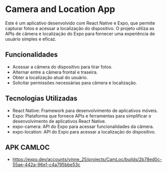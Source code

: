 # Camera and Location App

Este é um aplicativo desenvolvido com React Native e Expo, que permite capturar fotos e acessar a localização do dispositivo. O projeto utiliza as APIs de câmera e localização do Expo para fornecer uma experiência de usuário simples e eficaz.

## Funcionalidades

- Acessar a câmera do dispositivo para tirar fotos.
- Alternar entre a câmera frontal e traseira.
- Obter a localização atual do usuário.
- Solicitar permissões necessárias para câmera e localização.

## Tecnologias Utilizadas

- React Native: Framework para desenvolvimento de aplicativos móveis.
- Expo: Plataforma que fornece APIs e ferramentas para simplificar o desenvolvimento de aplicativos React Native.
- expo-camera: API do Expo para acessar funcionalidades da câmera.
- expo-location: API do Expo para acessar a localização do dispositivo.

## APK CAMLOC

- https://expo.dev/accounts/vinne_25/projects/CamLoc/builds/2b78ed0c-55ae-442a-96e1-c4a795bbe53c
